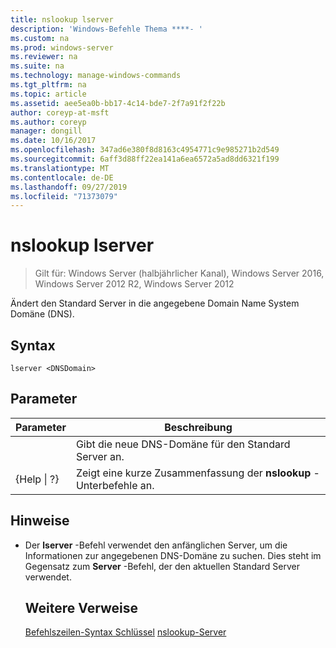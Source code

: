 ```yaml
---
title: nslookup lserver
description: 'Windows-Befehle Thema ****- '
ms.custom: na
ms.prod: windows-server
ms.reviewer: na
ms.suite: na
ms.technology: manage-windows-commands
ms.tgt_pltfrm: na
ms.topic: article
ms.assetid: aee5ea0b-bb17-4c14-bde7-2f7a91f2f22b
author: coreyp-at-msft
ms.author: coreyp
manager: dongill
ms.date: 10/16/2017
ms.openlocfilehash: 347ad6e380f8d8163c4954771c9e985271b2d549
ms.sourcegitcommit: 6aff3d88ff22ea141a6ea6572a5ad8dd6321f199
ms.translationtype: MT
ms.contentlocale: de-DE
ms.lasthandoff: 09/27/2019
ms.locfileid: "71373079"
---
```

# <a name="nslookup-lserver"></a>nslookup lserver

>Gilt für: Windows Server (halbjährlicher Kanal), Windows Server 2016, Windows Server 2012 R2, Windows Server 2012

Ändert den Standard Server in die angegebene Domain Name System Domäne (DNS).
## <a name="syntax"></a>Syntax
```
lserver <DNSDomain> 
```
## <a name="parameters"></a>Parameter

|    Parameter    |                      Beschreibung                      |
|-----------------|-------------------------------------------------------|
|   <DNSDomain>   | Gibt die neue DNS-Domäne für den Standard Server an.  |
| {Help &#124; ?} | Zeigt eine kurze Zusammenfassung der **nslookup** -Unterbefehle an. |

## <a name="remarks"></a>Hinweise
- Der **lserver** -Befehl verwendet den anfänglichen Server, um die Informationen zur angegebenen DNS-Domäne zu suchen. Dies steht im Gegensatz zum **Server** -Befehl, der den aktuellen Standard Server verwendet.
  ## <a name="additional-references"></a>Weitere Verweise
  [Befehlszeilen-Syntax Schlüssel](command-line-syntax-key.md)
  [nslookup-Server](nslookup-server.md)
